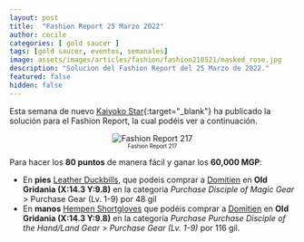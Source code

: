 ```yaml
---
layout: post
title:  "Fashion Report 25 Marzo 2022"
author: cecile
categories: [ gold saucer ]
tags: [gold saucer, eventos, semanales]
image: assets/images/articles/fashion/fashion210521/masked_rose.jpg
description: "Solucion del Fashion Report del 25 Marzo de 2022."
featured: false
hidden: false
---
```


Esta semana de nuevo [Kaiyoko Star](https://twitter.com/kaiyokostar){:target="_blank"} ha publicado la solución para el Fashion Report, la cual podéis ver a continuación.

<p align="center"><img src="{{ site.baseurl }}/assets/images/articles/fashion/fashion220325/freport_217.jpg" alt="Fashion Report 217">
<br/>
<sub><sup>Fashion Report 217</sup></sub></p>

Para hacer los **80 puntos** de manera fácil y ganar los **60,000 MGP**:

- En **pies** <a href="https://eu.finalfantasyxiv.com/lodestone/playguide/db/item/791b438d0fe/" class="eorzeadb_link" target="_blank">Leather Duckbills</a>, que podeis comprar a <a href="https://eu.finalfantasyxiv.com/lodestone/playguide/db/shop/5c0bdbdc542/?item=791b438d0fe&type=gil" class="eorzeadb_link" target="_blank">Domitien</a> en **Old Gridania (X:14.3 Y:9.8)** en la categoria *Purchase Disciple of Magic Gear* > Purchase Gear (Lv. 1-9) por 48 gil
- En **manos** <a href="https://eu.finalfantasyxiv.com/lodestone/playguide/db/item/eb257f540e6/" class="eorzeadb_link" target="_blank">Hempen Shortgloves</a> que podéis comprar a <a href="https://eu.finalfantasyxiv.com/lodestone/playguide/db/shop/5c0bdbdc542/?item=791b438d0fe&type=gil" class="eorzeadb_link" target="_blank">Domitien</a> en **Old Gridania (X:14.3 Y:9.8)** en la categoría *Purchase Purchase Disciple of the Hand/Land Gear > Purchase Gear (Lv. 1-9)* por 116 gil.